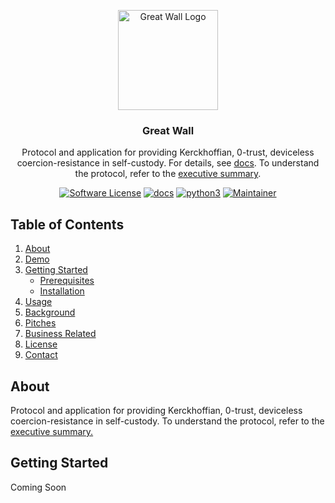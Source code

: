 <!-- PROJECT LOGO -->
<p align="center">
  <a href="https://github.com/Yuri-SVB/Great_Wall">
	<img alt="Great Wall Logo" src="background/logo_big.jpg" height="160" />
  </a>
  <h3 align="center">Great Wall</h3>
  <p align="center">Protocol and application for providing Kerckhoffian, 0-trust, deviceless coercion-resistance in self-custody. For details, see <a href="https://github.com/Yuri-SVB/Great_Wall/tree/main/docs/index.md">docs</a>. To understand the protocol, refer to the <a href="https://github.com/Yuri-SVB/Great_Wall/tree/main/docs/index.md">executive summary</a>.
  </p>
   
  <p align="center">
    <a href="../LICENSE"><img alt="Software License" src="https://img.shields.io/badge/License-MIT-brightgreen.svg?style=flat-square&logo=appveyor"></a>
    <a href="docs/"><img alt="docs" src="https://img.shields.io/badge/Docs-read%20docs-brightgreen.svg?style=flat-square&logo=appveyor"></a>
    <a href="https://www.python.org/"><img alt="python3" src="https://img.shields.io/badge/Python-8+-brightgreen.svg?style=flat-square&logo=appveyor"></a>
    <a href=""><img alt="Maintainer" src="https://img.shields.io/badge/Maintainer-Yuri_S_Villas_Boas-bridghtgreen.svg?style=flat-square&logo=appveyor"></a>
  </p>
</p>


<!-- TABLE OF CONTENTS -->
## Table of Contents
1. [About](#about)
2. [Demo]()
3. [Getting Started](#getting-started)
	* [Prerequisites](#prerequisites)
	* [Installation](#installation)
4. [Usage](#usage)
5. [Background]()
6. [Pitches](#pitches)
7. [Business Related](#pitches)
8. [License](#license)
9. [Contact](#contact)


<!-- About -->
## About
Protocol and application for providing Kerckhoffian, 0-trust, deviceless coercion-resistance in self-custody. To understand the protocol, refer to the [executive summary.](./background/executive_summary.md)

<!-- Getting Started -->
## Getting Started
Coming Soon
